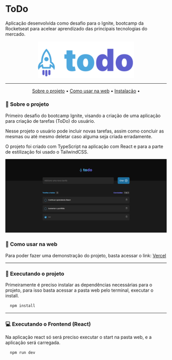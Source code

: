 # ToDo

Aplicação desenvolvida como desafio para o Ignite, bootcamp da Rocketseat para acelear aprendizado das principais tecnologias do mercado.

<p align="center">
   <img src="https://github.com/fanuelcouto99/to-do-list/blob/main/img/logo.svg" width="300">
</p>

<hr>

<p align="center">
 <a href="#scroll-sobre-o-projeto">Sobre o projeto</a> •
 <a href="#pencil-como-usar-na-web">Como usar na web</a> •
 <a href="#rocket-executando-o-projeto">Instalação</a> •
</p>

### :scroll: **Sobre o projeto**

<p>Primeiro desafio do bootcamp Ignite, visando a criação de uma aplicação para criação de tarefas (ToDo) do usuário.</p>
<p>Nesse projeto o usuário pode incluir novas tarefas, assim como concluir as mesmas ou até mesmo deletar caso alguma seja criada erradamente.</p>
<p>O projeto foi criado com TypeScript na aplicação com React e para a parte de estilização foi usado o TailwindCSS.</p> 

<p align="center">
   <img src="https://github.com/fanuelcouto99/to-do-list/blob/main/img/main.png">
</p>


### :pencil: **Como usar na web**

Para poder fazer uma demonstração do projeto, basta acessar o link: [Vercel](https://ignite-feed-rhxl5c3pl-fanuelcouto99.vercel.app/)

<hr>

### :rocket: **Executando o projeto**

<p>Primeiramente é preciso instalar as dependências necessárias para o projeto, para isso basta acessar a pasta web pelo terminal, executar o install.</p>

```bash
  npm install
```

<hr>

### :computer: Executando o Frontend (React)

<p>Na aplicação react só será preciso executar o start na pasta web, e a aplicação será carregada.</p>

```bash
  npm run dev
```